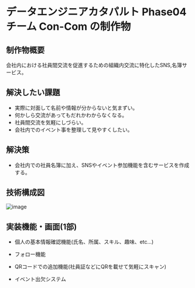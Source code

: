 # データエンジニアカタパルト Phase04 チーム  Con-Com の制作物
## 制作物概要
 会社内における社員間交流を促進するための組織内交流に特化したSNS,名簿サービス。

## 解決したい課題
- 実際に対面して名前や情報が分からないと気まずい。
- 何かしら交流があってもだれかわからなくなる。
- 社員間交流を気軽にしづらい。
- 会社内でのイベント事を整理して見やすくしたい。

## 解決策
- 会社内での社員名簿に加え、SNSやイベント参加機能を含むサービスを作成する。

## 技術構成図
![image](https://github.com/IsseTeruhi-uni/catapult_final_product/assets/131101441/907c6d3e-bc50-4d4f-a4dc-07304169e0f4)


## 実装機能・画面(1部)
- 個人の基本情報確認機能(氏名、所属、スキル、趣味、etc…)

- フォロー機能

- QRコードでの追加機能(社員証などにQRを載せて気軽にスキャン)

- イベント出欠システム
